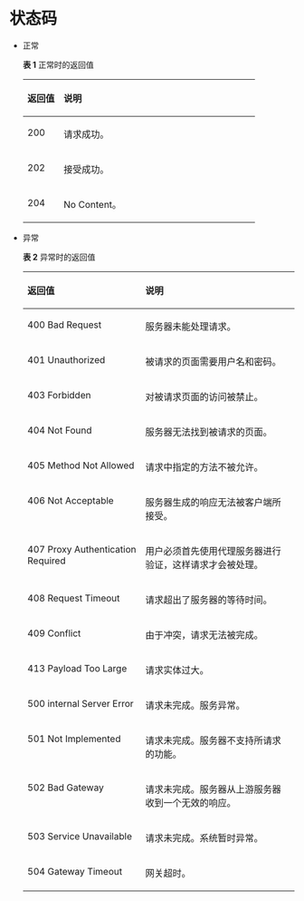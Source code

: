 # 状态码<a name="dns_api_80002"></a>

-   正常

    **表 1**  正常时的返回值

    <a name="table5683702611201"></a>
    <table><thead align="left"><tr id="row5526436211201"><th class="cellrowborder" valign="top" width="15.6%" id="mcps1.2.3.1.1"><p id="p4722834111201"><a name="p4722834111201"></a><a name="p4722834111201"></a>返回值</p>
    </th>
    <th class="cellrowborder" valign="top" width="84.39999999999999%" id="mcps1.2.3.1.2"><p id="p29038811201"><a name="p29038811201"></a><a name="p29038811201"></a>说明</p>
    </th>
    </tr>
    </thead>
    <tbody><tr id="row2352145611201"><td class="cellrowborder" valign="top" width="15.6%" headers="mcps1.2.3.1.1 "><p id="p2618974411201"><a name="p2618974411201"></a><a name="p2618974411201"></a>200</p>
    </td>
    <td class="cellrowborder" valign="top" width="84.39999999999999%" headers="mcps1.2.3.1.2 "><p id="p4099449211201"><a name="p4099449211201"></a><a name="p4099449211201"></a>请求成功。</p>
    </td>
    </tr>
    <tr id="row42025997185543"><td class="cellrowborder" valign="top" width="15.6%" headers="mcps1.2.3.1.1 "><p id="p48662634185543"><a name="p48662634185543"></a><a name="p48662634185543"></a>202</p>
    </td>
    <td class="cellrowborder" valign="top" width="84.39999999999999%" headers="mcps1.2.3.1.2 "><p id="p49359271185543"><a name="p49359271185543"></a><a name="p49359271185543"></a>接受成功。</p>
    </td>
    </tr>
    <tr id="row105115417410"><td class="cellrowborder" valign="top" width="15.6%" headers="mcps1.2.3.1.1 "><p id="a6d4ed8df6bdc4a83bd40950f262242fe"><a name="a6d4ed8df6bdc4a83bd40950f262242fe"></a><a name="a6d4ed8df6bdc4a83bd40950f262242fe"></a>204</p>
    </td>
    <td class="cellrowborder" valign="top" width="84.39999999999999%" headers="mcps1.2.3.1.2 "><p id="a474fdbdfe7484794b8fc5c3c28f92cad"><a name="a474fdbdfe7484794b8fc5c3c28f92cad"></a><a name="a474fdbdfe7484794b8fc5c3c28f92cad"></a>No Content。</p>
    </td>
    </tr>
    </tbody>
    </table>

-   异常

    **表 2**  异常时的返回值

    <a name="table61691626164846"></a>
    <table><thead align="left"><tr id="row25494897164846"><th class="cellrowborder" valign="top" width="43.43%" id="mcps1.2.3.1.1"><p id="p51820810164846"><a name="p51820810164846"></a><a name="p51820810164846"></a>返回值</p>
    </th>
    <th class="cellrowborder" valign="top" width="56.57%" id="mcps1.2.3.1.2"><p id="p36736087164846"><a name="p36736087164846"></a><a name="p36736087164846"></a>说明</p>
    </th>
    </tr>
    </thead>
    <tbody><tr id="row22833089164846"><td class="cellrowborder" valign="top" width="43.43%" headers="mcps1.2.3.1.1 "><p id="p37540911164846"><a name="p37540911164846"></a><a name="p37540911164846"></a>400 Bad Request</p>
    </td>
    <td class="cellrowborder" valign="top" width="56.57%" headers="mcps1.2.3.1.2 "><p id="p20914954164846"><a name="p20914954164846"></a><a name="p20914954164846"></a>服务器未能处理请求。</p>
    </td>
    </tr>
    <tr id="row54016859164846"><td class="cellrowborder" valign="top" width="43.43%" headers="mcps1.2.3.1.1 "><p id="p13289476164846"><a name="p13289476164846"></a><a name="p13289476164846"></a>401 Unauthorized</p>
    </td>
    <td class="cellrowborder" valign="top" width="56.57%" headers="mcps1.2.3.1.2 "><p id="p2705741164846"><a name="p2705741164846"></a><a name="p2705741164846"></a>被请求的页面需要用户名和密码。</p>
    </td>
    </tr>
    <tr id="row24351669164846"><td class="cellrowborder" valign="top" width="43.43%" headers="mcps1.2.3.1.1 "><p id="p26328145164846"><a name="p26328145164846"></a><a name="p26328145164846"></a>403 Forbidden</p>
    </td>
    <td class="cellrowborder" valign="top" width="56.57%" headers="mcps1.2.3.1.2 "><p id="p52205026164846"><a name="p52205026164846"></a><a name="p52205026164846"></a>对被请求页面的访问被禁止。</p>
    </td>
    </tr>
    <tr id="row83194164846"><td class="cellrowborder" valign="top" width="43.43%" headers="mcps1.2.3.1.1 "><p id="p6738773164846"><a name="p6738773164846"></a><a name="p6738773164846"></a>404 Not Found</p>
    </td>
    <td class="cellrowborder" valign="top" width="56.57%" headers="mcps1.2.3.1.2 "><p id="p8969753164846"><a name="p8969753164846"></a><a name="p8969753164846"></a>服务器无法找到被请求的页面。</p>
    </td>
    </tr>
    <tr id="row13618913164846"><td class="cellrowborder" valign="top" width="43.43%" headers="mcps1.2.3.1.1 "><p id="p29390164164846"><a name="p29390164164846"></a><a name="p29390164164846"></a>405 Method Not Allowed</p>
    </td>
    <td class="cellrowborder" valign="top" width="56.57%" headers="mcps1.2.3.1.2 "><p id="p31793092164846"><a name="p31793092164846"></a><a name="p31793092164846"></a>请求中指定的方法不被允许。</p>
    </td>
    </tr>
    <tr id="row17702374164846"><td class="cellrowborder" valign="top" width="43.43%" headers="mcps1.2.3.1.1 "><p id="p24606171164846"><a name="p24606171164846"></a><a name="p24606171164846"></a>406 Not Acceptable</p>
    </td>
    <td class="cellrowborder" valign="top" width="56.57%" headers="mcps1.2.3.1.2 "><p id="p46942849164846"><a name="p46942849164846"></a><a name="p46942849164846"></a>服务器生成的响应无法被客户端所接受。</p>
    </td>
    </tr>
    <tr id="row19832462164846"><td class="cellrowborder" valign="top" width="43.43%" headers="mcps1.2.3.1.1 "><p id="p62925567164846"><a name="p62925567164846"></a><a name="p62925567164846"></a>407 Proxy Authentication Required</p>
    </td>
    <td class="cellrowborder" valign="top" width="56.57%" headers="mcps1.2.3.1.2 "><p id="p63806198164846"><a name="p63806198164846"></a><a name="p63806198164846"></a>用户必须首先使用代理服务器进行验证，这样请求才会被处理。</p>
    </td>
    </tr>
    <tr id="row37384870164846"><td class="cellrowborder" valign="top" width="43.43%" headers="mcps1.2.3.1.1 "><p id="p8275614164846"><a name="p8275614164846"></a><a name="p8275614164846"></a>408 Request Timeout</p>
    </td>
    <td class="cellrowborder" valign="top" width="56.57%" headers="mcps1.2.3.1.2 "><p id="p66344974164846"><a name="p66344974164846"></a><a name="p66344974164846"></a>请求超出了服务器的等待时间。</p>
    </td>
    </tr>
    <tr id="row60233859164846"><td class="cellrowborder" valign="top" width="43.43%" headers="mcps1.2.3.1.1 "><p id="p47104411164846"><a name="p47104411164846"></a><a name="p47104411164846"></a>409 Conflict</p>
    </td>
    <td class="cellrowborder" valign="top" width="56.57%" headers="mcps1.2.3.1.2 "><p id="p57360960164846"><a name="p57360960164846"></a><a name="p57360960164846"></a>由于冲突，请求无法被完成。</p>
    </td>
    </tr>
    <tr id="row58029662204356"><td class="cellrowborder" valign="top" width="43.43%" headers="mcps1.2.3.1.1 "><p id="p2782180204356"><a name="p2782180204356"></a><a name="p2782180204356"></a>413 Payload Too Large</p>
    </td>
    <td class="cellrowborder" valign="top" width="56.57%" headers="mcps1.2.3.1.2 "><p id="p24029998204356"><a name="p24029998204356"></a><a name="p24029998204356"></a>请求实体过大。</p>
    </td>
    </tr>
    <tr id="row46486594164846"><td class="cellrowborder" valign="top" width="43.43%" headers="mcps1.2.3.1.1 "><p id="p7317797164846"><a name="p7317797164846"></a><a name="p7317797164846"></a>500 internal Server Error</p>
    </td>
    <td class="cellrowborder" valign="top" width="56.57%" headers="mcps1.2.3.1.2 "><p id="p55870664164846"><a name="p55870664164846"></a><a name="p55870664164846"></a>请求未完成。服务异常。</p>
    </td>
    </tr>
    <tr id="row33073929164846"><td class="cellrowborder" valign="top" width="43.43%" headers="mcps1.2.3.1.1 "><p id="p61742575164846"><a name="p61742575164846"></a><a name="p61742575164846"></a>501 Not Implemented</p>
    </td>
    <td class="cellrowborder" valign="top" width="56.57%" headers="mcps1.2.3.1.2 "><p id="p35092715164846"><a name="p35092715164846"></a><a name="p35092715164846"></a>请求未完成。服务器不支持所请求的功能。</p>
    </td>
    </tr>
    <tr id="row47398979164846"><td class="cellrowborder" valign="top" width="43.43%" headers="mcps1.2.3.1.1 "><p id="p14112120164846"><a name="p14112120164846"></a><a name="p14112120164846"></a>502 Bad Gateway</p>
    </td>
    <td class="cellrowborder" valign="top" width="56.57%" headers="mcps1.2.3.1.2 "><p id="p2231094164846"><a name="p2231094164846"></a><a name="p2231094164846"></a>请求未完成。服务器从上游服务器收到一个无效的响应。</p>
    </td>
    </tr>
    <tr id="row20079847164846"><td class="cellrowborder" valign="top" width="43.43%" headers="mcps1.2.3.1.1 "><p id="p15854916164846"><a name="p15854916164846"></a><a name="p15854916164846"></a>503 Service Unavailable</p>
    </td>
    <td class="cellrowborder" valign="top" width="56.57%" headers="mcps1.2.3.1.2 "><p id="p9179838164846"><a name="p9179838164846"></a><a name="p9179838164846"></a>请求未完成。系统暂时异常。</p>
    </td>
    </tr>
    <tr id="row15509681164846"><td class="cellrowborder" valign="top" width="43.43%" headers="mcps1.2.3.1.1 "><p id="p48324640164846"><a name="p48324640164846"></a><a name="p48324640164846"></a>504 Gateway Timeout</p>
    </td>
    <td class="cellrowborder" valign="top" width="56.57%" headers="mcps1.2.3.1.2 "><p id="p21981792164846"><a name="p21981792164846"></a><a name="p21981792164846"></a>网关超时。</p>
    </td>
    </tr>
    </tbody>
    </table>


